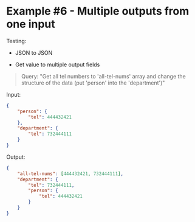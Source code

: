 # Example #6 - Multiple outputs from one input

Testing:

- JSON to JSON
  
- Get value to multiple output fields

>Query: "Get all tel numbers to 'all-tel-nums' array and change the structure of the data (put 'person' into the 'department')"

Input:

```json
{
    "person": {
        "tel": 444432421
    },
    "department": {
        "tel": 732444111
    }
}
```

Output:

```json
{
    "all-tel-nums": [444432421, 732444111],
    "department": {
        "tel": 732444111,
        "person": {
            "tel": 444432421
        }
    }
}
```
